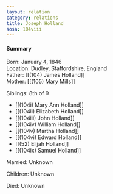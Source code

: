 ```yaml
---
layout: relation
category: relations
title: Joseph Holland
sosa: 104viii
---
```


#### Summary

Born: January 4, 1846
<br>Location: Dudley, Staffordshire, England
<br>Father: [[(104) James Holland]]
<br>Mother: [[(105) Mary Mills]]

Siblings: 8th of 9

* [[(104i) Mary Ann Holland]]
* [[(104ii) Elizabeth Holland]]
* [[(104iii) John Holland]]
* [[(104iv) William Holland]]
* [[(104v) Martha Holland]]
* [[(104vi) Edward Holland]]
* [[(52) Elijah Holland]]
* [[(104ix) Samuel Holland]]

Married: Unknown

Children: Unknown

Died: Unknown

<br>
